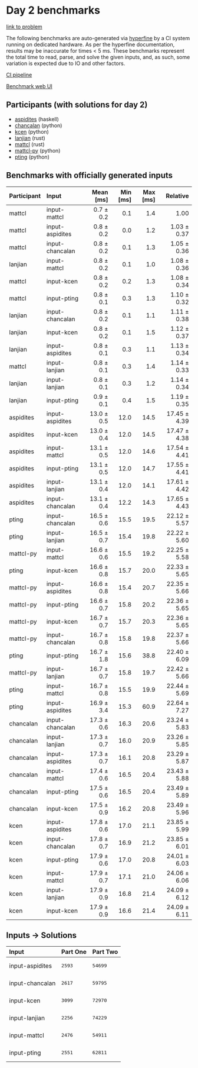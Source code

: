 # Day 2 benchmarks

[link to problem](https://adventofcode.com/2023/day/2)

The following benchmarks are auto-generated via
[hyperfine](https://github.com/sharkdp/hyperfine) by a CI system running on
dedicated hardware. As per the hyperfine documentation, results may be
inaccurate for times < 5 ms. These benchmarks represent the total time to read,
parse, and solve the given inputs, and, as such, some variation is expected due
to IO and other factors.

[CI pipeline](http://ci.papercode.net:8080/teams/main/pipelines/aoc2023)

[Benchmark web UI](https://aoc.ancalagon.black)


## Participants (with solutions for day 2)

- [aspidites](https://github.com/aspidites/aoc2023) (haskell)
- [chancalan](https://github.com/chancalan/aoc2023) (python)
- [kcen](https://github.com/kcen/aoc2023) (python)
- [lanjian](https://github.com/lanjian/aoc-2023) (rust)
- [mattcl](https://github.com/mattcl/aoc2023) (rust)
- [mattcl-py](https://github.com/mattcl/aoc2023-py) (python)
- [pting](https://github.com/pting/aoc2023) (python)


## Benchmarks with officially generated inputs

| Participant | Input | Mean [ms] | Min [ms] | Max [ms] | Relative |
|:---|:---|---:|---:|---:|---:|
| mattcl | input-mattcl | 0.7 ± 0.2 | 0.1 | 1.4 | 1.00 |
| mattcl | input-aspidites | 0.8 ± 0.2 | 0.0 | 1.2 | 1.03 ± 0.37 |
| mattcl | input-chancalan | 0.8 ± 0.2 | 0.1 | 1.3 | 1.05 ± 0.36 |
| lanjian | input-mattcl | 0.8 ± 0.2 | 0.1 | 1.0 | 1.08 ± 0.36 |
| mattcl | input-kcen | 0.8 ± 0.2 | 0.2 | 1.3 | 1.08 ± 0.34 |
| mattcl | input-pting | 0.8 ± 0.1 | 0.3 | 1.3 | 1.10 ± 0.32 |
| lanjian | input-chancalan | 0.8 ± 0.2 | 0.1 | 1.1 | 1.11 ± 0.38 |
| lanjian | input-kcen | 0.8 ± 0.2 | 0.1 | 1.5 | 1.12 ± 0.37 |
| lanjian | input-aspidites | 0.8 ± 0.1 | 0.3 | 1.1 | 1.13 ± 0.34 |
| mattcl | input-lanjian | 0.8 ± 0.1 | 0.3 | 1.4 | 1.14 ± 0.33 |
| lanjian | input-lanjian | 0.8 ± 0.1 | 0.3 | 1.2 | 1.14 ± 0.34 |
| lanjian | input-pting | 0.9 ± 0.1 | 0.4 | 1.5 | 1.19 ± 0.35 |
| aspidites | input-aspidites | 13.0 ± 0.5 | 12.0 | 14.5 | 17.45 ± 4.39 |
| aspidites | input-kcen | 13.0 ± 0.4 | 12.0 | 14.5 | 17.47 ± 4.38 |
| aspidites | input-mattcl | 13.1 ± 0.5 | 12.0 | 14.6 | 17.54 ± 4.41 |
| aspidites | input-pting | 13.1 ± 0.5 | 12.0 | 14.7 | 17.55 ± 4.41 |
| aspidites | input-lanjian | 13.1 ± 0.4 | 12.0 | 14.1 | 17.61 ± 4.42 |
| aspidites | input-chancalan | 13.1 ± 0.4 | 12.2 | 14.3 | 17.65 ± 4.43 |
| pting | input-chancalan | 16.5 ± 0.6 | 15.5 | 19.5 | 22.12 ± 5.57 |
| pting | input-lanjian | 16.5 ± 0.7 | 15.4 | 19.8 | 22.22 ± 5.60 |
| mattcl-py | input-mattcl | 16.6 ± 0.6 | 15.5 | 19.2 | 22.25 ± 5.58 |
| pting | input-kcen | 16.6 ± 0.8 | 15.7 | 20.0 | 22.33 ± 5.65 |
| mattcl-py | input-aspidites | 16.6 ± 0.8 | 15.4 | 20.7 | 22.35 ± 5.66 |
| mattcl-py | input-pting | 16.6 ± 0.7 | 15.8 | 20.2 | 22.36 ± 5.65 |
| mattcl-py | input-kcen | 16.7 ± 0.7 | 15.7 | 20.3 | 22.36 ± 5.65 |
| mattcl-py | input-chancalan | 16.7 ± 0.8 | 15.8 | 19.8 | 22.37 ± 5.66 |
| pting | input-pting | 16.7 ± 1.8 | 15.6 | 38.8 | 22.40 ± 6.09 |
| mattcl-py | input-lanjian | 16.7 ± 0.7 | 15.8 | 19.7 | 22.42 ± 5.66 |
| pting | input-mattcl | 16.7 ± 0.8 | 15.5 | 19.9 | 22.44 ± 5.69 |
| pting | input-aspidites | 16.9 ± 3.4 | 15.3 | 60.9 | 22.64 ± 7.27 |
| chancalan | input-chancalan | 17.3 ± 0.6 | 16.3 | 20.6 | 23.24 ± 5.83 |
| chancalan | input-lanjian | 17.3 ± 0.7 | 16.0 | 20.9 | 23.26 ± 5.85 |
| chancalan | input-aspidites | 17.3 ± 0.7 | 16.1 | 20.8 | 23.29 ± 5.87 |
| chancalan | input-mattcl | 17.4 ± 0.6 | 16.5 | 20.4 | 23.43 ± 5.88 |
| chancalan | input-pting | 17.5 ± 0.6 | 16.5 | 20.4 | 23.49 ± 5.89 |
| chancalan | input-kcen | 17.5 ± 0.9 | 16.2 | 20.8 | 23.49 ± 5.96 |
| kcen | input-aspidites | 17.8 ± 0.6 | 17.0 | 21.1 | 23.85 ± 5.99 |
| kcen | input-chancalan | 17.8 ± 0.7 | 16.9 | 21.2 | 23.85 ± 6.01 |
| kcen | input-pting | 17.9 ± 0.6 | 17.0 | 20.8 | 24.01 ± 6.03 |
| kcen | input-mattcl | 17.9 ± 0.7 | 17.1 | 21.0 | 24.06 ± 6.06 |
| kcen | input-lanjian | 17.9 ± 0.9 | 16.8 | 21.4 | 24.09 ± 6.12 |
| kcen | input-kcen | 17.9 ± 0.9 | 16.6 | 21.4 | 24.09 ± 6.11 |


## Inputs -> Solutions

| Input | Part One | Part Two |
|:---|:---|:---|
|input-aspidites|<pre>2593</pre>|<pre>54699</pre>|
|input-chancalan|<pre>2617</pre>|<pre>59795</pre>|
|input-kcen|<pre>3099</pre>|<pre>72970</pre>|
|input-lanjian|<pre>2256</pre>|<pre>74229</pre>|
|input-mattcl|<pre>2476</pre>|<pre>54911</pre>|
|input-pting|<pre>2551</pre>|<pre>62811</pre>|